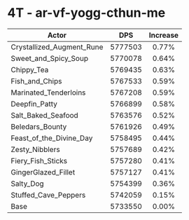 # 4T - ar-vf-yogg-cthun-me
| Actor | DPS | Increase |
|---|:---:|:---:|
|Crystallized_Augment_Rune|5777503|0.77%|
|Sweet_and_Spicy_Soup|5770078|0.64%|
|Chippy_Tea|5769435|0.63%|
|Fish_and_Chips|5767533|0.59%|
|Marinated_Tenderloins|5767208|0.59%|
|Deepfin_Patty|5766899|0.58%|
|Salt_Baked_Seafood|5763576|0.52%|
|Beledars_Bounty|5761926|0.49%|
|Feast_of_the_Divine_Day|5758495|0.44%|
|Zesty_Nibblers|5757689|0.42%|
|Fiery_Fish_Sticks|5757280|0.41%|
|GingerGlazed_Fillet|5757127|0.41%|
|Salty_Dog|5754399|0.36%|
|Stuffed_Cave_Peppers|5742059|0.15%|
|Base|5733550|0.00%|
